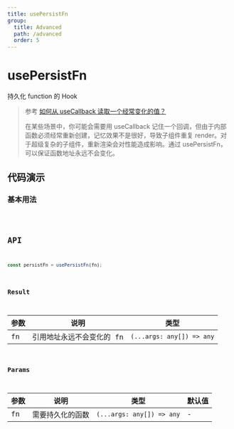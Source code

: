 ```yaml
---
title: usePersistFn
group:
  title: Advanced
  path: /advanced
  order: 5
---
```


# usePersistFn

持久化 function 的 Hook

> 参考 [如何从 useCallback 读取一个经常变化的值？](https://zh-hans.reactjs.org/docs/hooks-faq.html#how-to-read-an-often-changing-value-from-usecallback)
>
> 在某些场景中，你可能会需要用 useCallback 记住一个回调，但由于内部函数必须经常重新创建，记忆效果不是很好，导致子组件重复 render。对于超级复杂的子组件，重新渲染会对性能造成影响。通过 usePersistFn，可以保证函数地址永远不会变化。

## 代码演示

### 基本用法

<code hideActions='["CSB", "EXTERNAL"]' src="./demo/demo1.tsx" />

## API

```javascript
const persistFn = usePersistFn(fn);
```

### Result

| 参数 | 说明                      | 类型                      |
| ---- | ------------------------- | ------------------------- |
| fn   | 引用地址永远不会变化的 fn | `(...args: any[]) => any` |

### Params

| 参数 | 说明             | 类型                      | 默认值 |
| ---- | ---------------- | ------------------------- | ------ |
| fn   | 需要持久化的函数 | `(...args: any[]) => any` | -      |
